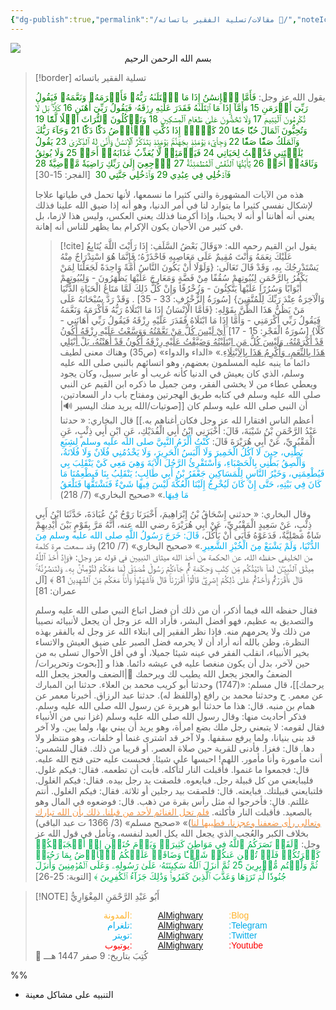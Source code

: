 ```yaml
---
{"dg-publish":true,"permalink":"/مقالات/تسلية الفقير باتسائه 📝/","noteIcon":"🎇"}
---
```



<img src="https://images.unsplash.com/photo-1541976844346-f18aeac57b06?q=80&w=735&auto=format&fit=crop&ixlib=rb-4.1.0&ixid=M3wxMjA3fDB8MHxwaG90by1wYWdlfHx8fGVufDB8fHx8fA%3D%3D"/>
<center>بسم الله الرحمن الرحيم </center>

> [!border] تسلية الفقير باتسائه
> 
> 
> 
> 
> يقول الله عز وجل: 
> <span style="color: green">فَأَمَّا ٱلۡإِنسَٰنُ إِذَا مَا ٱبۡتَلَىٰهُ رَبُّهُۥ فَأَكۡرَمَهُۥ وَنَعَّمَهُۥ فَيَقُولُ رَبِّيٓ أَكۡرَمَنِ 15 وَأَمَّآ إِذَا مَا ٱبۡتَلَىٰهُ فَقَدَرَ عَلَيۡهِ رِزۡقَهُۥ فَيَقُولُ رَبِّيٓ أَهَٰنَنِ 16 كَلَّاۖ بَل لَّا تُكۡرِمُونَ ٱلۡيَتِيمَ 17 وَلَا تَحَٰٓضُّونَ عَلَىٰ طَعَامِ ٱلۡمِسۡكِينِ 18 وَتَأۡكُلُونَ ٱلتُّرَاثَ أَكۡلٗا لَّمّٗا 19 وَتُحِبُّونَ ٱلۡمَالَ حُبّٗا جَمّٗا 20 كَلَّآۖ إِذَا دُكَّتِ ٱلۡأَرۡضُ دَكّٗا دَكّٗا 21 وَجَآءَ رَبُّكَ وَٱلۡمَلَكُ صَفّٗا صَفّٗا 22 وَجِاْيٓءَ يَوۡمَئِذِۭ بِجَهَنَّمَۚ يَوۡمَئِذٖ يَتَذَكَّرُ ٱلۡإِنسَٰنُ وَأَنَّىٰ لَهُ ٱلذِّكۡرَىٰ 23 يَقُولُ يَٰلَيۡتَنِي قَدَّمۡتُ لِحَيَاتِي 24 فَيَوۡمَئِذٖ لَّا يُعَذِّبُ عَذَابَهُۥٓ أَحَدٞ 25 وَلَا يُوثِقُ وَثَاقَهُۥٓ أَحَدٞ 26 يَٰٓأَيَّتُهَا ٱلنَّفۡسُ ٱلۡمُطۡمَئِنَّةُ 27 ٱرۡجِعِيٓ إِلَىٰ رَبِّكِ رَاضِيَةٗ مَّرۡضِيَّةٗ 28 فَٱدۡخُلِي فِي عِبَٰدِي 29 وَٱدۡخُلِي جَنَّتِي 30</span>  [الفجر: 15-30]
> 
> هذه من الآيات المشهورة والتي كثيرا ما نسمعها، لأنها تحمل في طياتها علاجا لإشكال نفسي كثيرا ما يتوارد لنا في أمر الدنيا، وهو أنه إذا ضيق الله علينا فذلك يعني أنه أهاننا أو أنه لا يحبنا، وإذا أكرمنا فذلك يعني العكس، وليس هذا لازما، بل في كثير من الأحيان يكون الإكرام بما يظهر للناس أنه إهانة. 
> > [!cite] يقول ابن القيم رحمه الله:
> > «وَقَالَ بَعْضُ السَّلَفِ: إِذَا رَأَيْتَ اللَّهَ يُتَابِعُ عَلَيْكَ نِعَمَهُ وَأَنْتَ مُقِيمٌ عَلَى مَعَاصِيهِ فَاحْذَرْهُ؛ فَإِنَّمَا هُوَ اسْتِدْرَاجٌ مِنْهُ يَسْتَدْرِجُكَ بِهِ، وَقَدْ قَالَ تَعَالَى: {وَلَوْلَا أَنْ يَكُونَ النَّاسُ أُمَّةً وَاحِدَةً لَجَعَلْنَا لِمَنْ يَكْفُرُ بِالرَّحْمَنِ لِبُيُوتِهِمْ سُقُفًا مِنْ فَضَّةٍ وَمَعَارِجَ عَلَيْهَا يَظْهَرُونَ - وَلِبُيُوتِهِمْ أَبْوَابًا وَسُرُرًا عَلَيْهَا يَتَّكِئُونَ - وَزُخْرُفًا وَإِنْ كُلُّ ذَلِكَ لَمَّا مَتَاعُ الْحَيَاةِ الدُّنْيَا وَالْآخِرَةُ عِنْدَ رَبِّكَ لِلْمُتَّقِينَ} [سُورَةُ الزُّخْرُفِ: 33 - 35] .
> > وَقَدْ رَدَّ سُبْحَانَهُ عَلَى مَنْ يَظُنُّ هَذَا الظَّنَّ بِقَوْلِهِ: {فَأَمَّا الْإِنْسَانُ إِذَا مَا ‌ابْتَلَاهُ ‌رَبُّهُ فَأَكْرَمَهُ وَنَعَّمَهُ فَيَقُولُ رَبِّي أَكْرَمَنِي - وَأَمَّا إِذَا مَا ابْتَلَاهُ فَقَدَرَ عَلَيْهِ رِزْقَهُ فَيَقُولُ رَبِّي أَهَانَنِي - كَلَّا} [سُورَةُ الْفَجْرِ: 15 - 17] <u>أَيْ لَيْسَ كُلُّ مَنْ نَعَّمْتُهُ وَوَسَّعْتُ عَلَيْهِ رِزْقَهُ أَكُونُ قَدْ أَكْرَمْتُهُ، وَلَيْسَ كُلُّ مَنِ ابْتَلَيْتُهُ وَضَيَّقْتُ عَلَيْهِ رِزْقَهُ أَكُونُ قَدْ أَهَنْتُهُ، بَلْ أَبْتَلِي هَذَا بِالنِّعَمِ، وَأُكْرِمُ هَذَا بِالِابْتِلَاءِ</u>.»
> > «الداء والدواء» (ص35)
> وهناك معنى لطيف دائما ما ينبه عليه المسلمون بعضهم، وهو اتسائهم بالنبي صلى الله عليه وسلم، الذي كان يعيش في الدنيا كأنه غريب أو عابر سبيل، وكان يجود ويعطي عطاء من لا يخشى الفقر، ومن جميل ما ذكره ابن القيم عن النبي صلى الله عليه وسلم في كتابه طريق الهجرتين ومفتاح باب دار السعادتين، أن النبي صلى الله عليه وسلم كان [[صوتيات/الله يريد منك اليسير 🔊\|أعظم الناس افتقارا لله عز وجل فكان أغناهم به.]]
> قال البخاري: 
> « حدثنا عَبْدُ الرَّحْمَنِ بْنُ شَيْبَةَ، قَالَ: أَخْبَرَنِي ابْنُ أَبِي الْفُدَيْكِ، عَنِ ابْنِ أَبِي ذِئْبٍ، عَنِ الْمَقْبُرِيِّ، عَنْ أَبِي هُرَيْرَةَ قَالَ: <font color="#00b0f0">كُنْتُ أَلْزَمُ النَّبِيَّ صلى الله عليه وسلم لِشِبَعِ بَطْنِي، حِينَ لَا آكُلُ الْخَمِيرَ وَلَا أَلْبَسُ الْحَرِيرَ، وَلَا يَخْدُمُنِي فُلَانٌ وَلَا فُلَانَةُ، وَأُلْصِقُ بَطْنِي بِالْحَصْبَاءِ، وَأَسْتَقْرِئُ الرَّجُلَ الْآيَةَ وَهِيَ مَعِي كَيْ يَنْقَلِبَ بِي فَيُطْعِمَنِي، وَخَيْرُ النَّاسِ لِلْمَسَاكِينِ جَعْفَرُ بْنُ أَبِي طَالِبٍ؛ يَنْقَلِبُ بِنَا فَيطْعِمُنَا مَا كَانَ فِي بَيْتِهِ، حَتَّى إِنْ كَانَ لَيُخْرِجُ إِلَيْنَا الْعُكَّةَ لَيْسَ فِيهَا شَيْءٌ فَنَشْتَقُّهَا فَنَلْعَقُ مَا فِيهَا</font>.»
> «صحيح البخاري» (7/ 218)
> 
> وقال البخاري: 
> « حدثني إِسْحَاقُ بْنُ إِبْرَاهِيمَ، أَخْبَرَنَا رَوْحُ بْنُ عُبَادَةَ، حَدَّثَنَا ابْنُ أَبِي ذِئْبٍ، عَنْ سَعِيدٍ الْمَقْبُرِيِّ، عَنْ أَبِي هُرَيْرَةَ رضي الله عنه، أَنَّهُ مَرَّ بِقَوْمٍ بَيْنَ أَيْدِيهِمْ شَاةٌ مَصْلِيَّةٌ، فَدَعَوْهُ فَأَبَى أَنْ يَأْكُلَ، <font color="#00b0f0">قَالَ: خَرَجَ رَسُولُ اللَّهِ صلى الله عليه وسلم مِنَ الدُّنْيَا، وَلَمْ يَشْبَعْ مِنَ الْخُبْزِ الشَّعِيرِ</font>.»
> «صحيح البخاري» (7/ 210)
> وقد سمعت مرة كلمة من الخليفي حفظه الله، عن الحكمة من أخذ الله ميثاق النبيين في قوله عز وجل: 
> ﴿وَإِذۡ أَخَذَ ٱللَّهُ مِيثَٰقَ ٱلنَّبِيِّـۧنَ لَمَآ ءَاتَيۡتُكُم مِّن كِتَٰبٖ وَحِكۡمَةٖ ثُمَّ جَآءَكُمۡ رَسُولٞ مُّصَدِّقٞ لِّمَا مَعَكُمۡ لَتُؤۡمِنُنَّ بِهِۦ وَلَتَنصُرُنَّهُۥۚ قَالَ ءَأَقۡرَرۡتُمۡ وَأَخَذۡتُمۡ عَلَىٰ ذَٰلِكُمۡ إِصۡرِيۖ قَالُوٓاْ أَقۡرَرۡنَاۚ قَالَ فَٱشۡهَدُواْ وَأَنَا۠ مَعَكُم مِّنَ ٱلشَّٰهِدِينَ 81 ﴾ [آل عمران: 81]
> 
> فقال حفظه الله فيما أذكر، أن من ذلك أن فضل اتباع النبي صلى الله عليه وسلم والتصديق به عظيم، فهو أفضل البشر، فأراد الله عز وجل أن يجعل لأنبيائه نصيبا من ذلك ولا يحرمهم منه.
> فإذا نظر الفقير إلى ابتلاء الله عز وجل له بالفقر بهذه النظرة، وظن بالله أنه أراد أن لا يحرمه فضل الصبر على ضيق العيش والاتساء بخير الأنبياء، انقلب الفقر في عينه شيئا جميلا، أو في أقل الأحوال تسلى به من حين لآخر، بدل أن يكون منغصا عليه في عيشه دائما. 
> هذا و [[بحوث وتحريرات/الضعفُ والعجز يجعل الله يطيب لك ويرحمك 📃\|الضعف والعجز يجعل الله يرحمك]]، قال مسلم: 
«(1747) وحدثنا أبو كريب محمد بن العلاء. حدثنا ابن المبارك عن معمر. ح وحدثنا محمد بن رافع (واللفظ له). حدثنا عبد الرزاق. أخبرنا معمر عن همام بن منبه. قال: هذا ما حدثنا أبو هريرة عن رسول الله صلى الله عليه وسلم. فذكر أحاديث منها: وقال رسول الله صلى الله عليه وسلم (غزا نبي من الأنبياء فقال لقومه: لا يتبعني رجل ملك بضع امرأة، وهو يريد أن يبني بها، ولما يبن. ولا آخر قد بنى بنيانا، ولما يرفع سقفها. ولا آخر قد اشترى غنما أو خلفات، وهو منتظر ولا دها. قال: فغزا. فأدنى للقرية حين صلاة العصر. أو قريبا من ذلك. فقال للشمس: أنت مأمورة وأنا مأمور. اللهم! احبسها علي شيئا. فحبست عليه حتى فتح الله عليه. قال: فجمعوا ما غنموا.
فأقبلت النار لتأكله. فأبت أن تطعمه. فقال: فيكم غلول. فليبايعني من كل قبيلة رجل. فبايعوه. فلصقت يد رجل بيده. فقال: فيكم الغلول. فلتبايعني قبيلتك. فبايعته. قال: فلصقت بيد رجلين أو ثلاثة. فقال: فيكم الغلول. أنتم غللتم. قال: فأخرجوا له مثل رأس بقرة من ذهب. قال: فوضعوه في المال وهو بالصعيد. فأقبلت النار فأكلته. <u><font color="#f79646">فلم تحل الغنائم لأحد من قبلنا. ذلك بأن الله تبارك وتعالى رأى ضعفنا وعجزنا، فطيبها لنا</font></u>)»
«صحيح مسلم» (3/ 1366 ت عبد الباقي)
> بخلاف الكبر والعُجب الذي يجعل الله يكل العبد لنفسه، وتأمل في قول الله عز وجل: 
> <font color="#00b050">﴿لَقَدۡ نَصَرَكُمُ ٱللَّهُ فِي مَوَاطِنَ كَثِيرَةٖ وَيَوۡمَ حُنَيۡنٍ إِذۡ أَعۡجَبَتۡكُمۡ كَثۡرَتُكُمۡ فَلَمۡ تُغۡنِ عَنكُمۡ شَيۡـٔٗا وَضَاقَتۡ عَلَيۡكُمُ ٱلۡأَرۡضُ بِمَا رَحُبَتۡ ثُمَّ وَلَّيۡتُم مُّدۡبِرِينَ 25 ثُمَّ أَنزَلَ ٱللَّهُ سَكِينَتَهُۥ عَلَىٰ رَسُولِهِۦ وَعَلَى ٱلۡمُؤۡمِنِينَ وَأَنزَلَ جُنُودٗا لَّمۡ تَرَوۡهَا وَعَذَّبَ ٱلَّذِينَ كَفَرُواْۚ وَذَٰلِكَ جَزَآءُ ٱلۡكَٰفِرِينَ ﴾ </font>[التوبة: 25-26]
> 
> 
> 

> [!NOTE]   أَبُو عَبْدِ الرَّحْمَنِ المِغْوَارِيُّ 
> <div style="display: flex; width: 100%; text-align: center; font-family: sans-serif;"> <div style="flex: 1; text-align: right; color: #ffb329;">المدونة:</div>     <div style="flex: 1;">    <a href="https://almighwary.netlify.app">AlMighwary</a>  </div><div style="flex: 1; text-align: left; color: #ffb329;">:Blog</div></div>
>     <div style="display: flex; width: 100%; text-align: center; font-family: sans-serif;"> <div style="flex: 1; text-align: right; color: #01abe9;">تلغرام:</div>      <div style="flex: 1;">        <a href="https://t.me/AlMighwary">AlMighwary</a>      </div>      <div style="flex: 1; text-align: left; color: #01abe9;">:Telegram</div>   </div>
>    
>    <div style="display: flex; width: 100%; text-align: center; font-family: sans-serif;">     <div style="flex: 1; text-align: right; color: #01abe9;">تويتر:</div>      <div style="flex: 1;">       <a href="https://x.com/AlMighwary">AlMighwary</a>      </div>     <div style="flex: 1; text-align: left; color: #01abe9;">:Twitter</div>    </div> <div style="display: flex; width: 100%; text-align: center; font-family: sans-serif;">      <div style="flex: 1; text-align: right; color: #fb0101;">يوتيوب:</div><div style="flex: 1;"> <a href="https://www.youtube.com/@AlMighwary">AlMighwary</a>      </div>  <div style="flex: 1; text-align: left; color: #fb0101;">:Youtube</div>   </div>   
>    <footer>📅 كُتِبَ  بتاريخ: 9 صفر 1447 هـــ</footer>
 
 
 
%%
- التنبيه على مشاكل معينة


